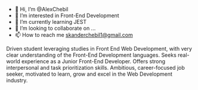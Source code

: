 - 👋 Hi, I’m @AlexChebil
- 👀 I’m interested in Front-End Development
- 🌱 I’m currently learning JEST
- 💞️ I’m looking to collaborate on ...
- 📫 How to reach me skanderchebil1@gmail.com

Driven student leveraging studies in Front End Web Development, with very clear understanding of the Front-End Development languages. Seeks real-world experience as a Junior Front-End Developer. Offers strong interpersonal and task prioritization skills. Ambitious, career-focused job seeker, motivated to learn, grow and excel in the Web Development industry.

<!---
AlexChebil/AlexChebil is a ✨ special ✨ repository because its `README.md` (this file) appears on your GitHub profile.
You can click the Preview link to take a look at your changes.
--->
